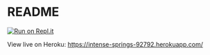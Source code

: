 # README

[![Run on Repl.it](https://repl.it/badge/github/kasugaijin/inventory-app)](https://repl.it/github/kasugaijin/inventory-app)

View live on Heroku: https://intense-springs-92792.herokuapp.com/
